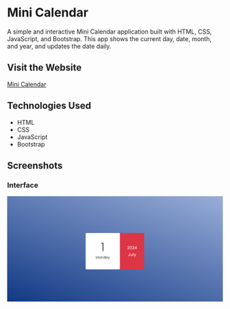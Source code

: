 # Mini Calendar

A simple and interactive Mini Calendar application built with HTML, CSS, JavaScript, and Bootstrap. This app shows the current day, date, month, and year, and updates the date daily.

## Visit the Website

[Mini Calendar](https://maheshhattimare.github.io/mini-calendar/)

## Technologies Used

- HTML
- CSS
- JavaScript
- Bootstrap

## Screenshots

### Interface
![Interface](./images/screenshot1.png)
